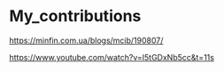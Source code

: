 # My_contributions

https://minfin.com.ua/blogs/mcib/190807/

https://www.youtube.com/watch?v=I5tGDxNb5cc&t=11s

